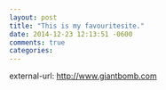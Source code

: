 ```yaml
---
layout: post
title: "This is my favouritesite."
date: 2014-12-23 12:13:51 -0600
comments: true
categories: 
---
```

external-url: http://www.giantbomb.com